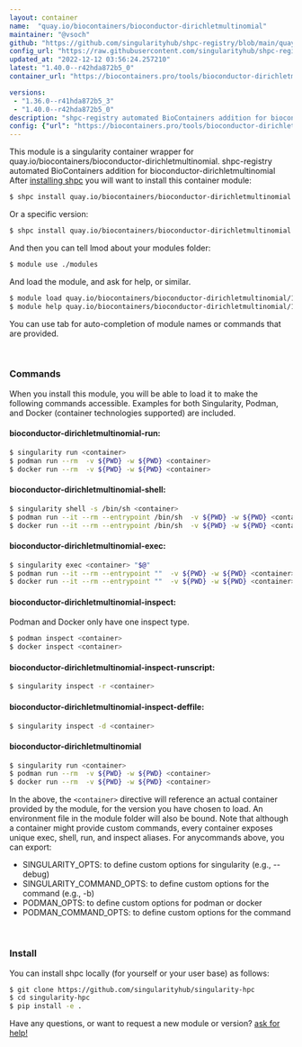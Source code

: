 ```yaml
---
layout: container
name:  "quay.io/biocontainers/bioconductor-dirichletmultinomial"
maintainer: "@vsoch"
github: "https://github.com/singularityhub/shpc-registry/blob/main/quay.io/biocontainers/bioconductor-dirichletmultinomial/container.yaml"
config_url: "https://raw.githubusercontent.com/singularityhub/shpc-registry/main/quay.io/biocontainers/bioconductor-dirichletmultinomial/container.yaml"
updated_at: "2022-12-12 03:56:24.257210"
latest: "1.40.0--r42hda872b5_0"
container_url: "https://biocontainers.pro/tools/bioconductor-dirichletmultinomial"

versions:
 - "1.36.0--r41hda872b5_3"
 - "1.40.0--r42hda872b5_0"
description: "shpc-registry automated BioContainers addition for bioconductor-dirichletmultinomial"
config: {"url": "https://biocontainers.pro/tools/bioconductor-dirichletmultinomial", "maintainer": "@vsoch", "description": "shpc-registry automated BioContainers addition for bioconductor-dirichletmultinomial", "latest": {"1.40.0--r42hda872b5_0": "sha256:ce47eed3da7e84a71fffc84426124bddf80f1534ba840a9796fee754909b00df"}, "tags": {"1.36.0--r41hda872b5_3": "sha256:255216cfe4681869fe889960d05b957dfe3ac2cecc8f37babb15e02cf3725c32", "1.40.0--r42hda872b5_0": "sha256:ce47eed3da7e84a71fffc84426124bddf80f1534ba840a9796fee754909b00df"}, "docker": "quay.io/biocontainers/bioconductor-dirichletmultinomial"}
---
```


This module is a singularity container wrapper for quay.io/biocontainers/bioconductor-dirichletmultinomial.
shpc-registry automated BioContainers addition for bioconductor-dirichletmultinomial
After [installing shpc](#install) you will want to install this container module:


```bash
$ shpc install quay.io/biocontainers/bioconductor-dirichletmultinomial
```

Or a specific version:

```bash
$ shpc install quay.io/biocontainers/bioconductor-dirichletmultinomial:1.40.0--r42hda872b5_0
```

And then you can tell lmod about your modules folder:

```bash
$ module use ./modules
```

And load the module, and ask for help, or similar.

```bash
$ module load quay.io/biocontainers/bioconductor-dirichletmultinomial/1.40.0--r42hda872b5_0
$ module help quay.io/biocontainers/bioconductor-dirichletmultinomial/1.40.0--r42hda872b5_0
```

You can use tab for auto-completion of module names or commands that are provided.

<br>

### Commands

When you install this module, you will be able to load it to make the following commands accessible.
Examples for both Singularity, Podman, and Docker (container technologies supported) are included.

#### bioconductor-dirichletmultinomial-run:

```bash
$ singularity run <container>
$ podman run --rm  -v ${PWD} -w ${PWD} <container>
$ docker run --rm  -v ${PWD} -w ${PWD} <container>
```

#### bioconductor-dirichletmultinomial-shell:

```bash
$ singularity shell -s /bin/sh <container>
$ podman run --it --rm --entrypoint /bin/sh  -v ${PWD} -w ${PWD} <container>
$ docker run --it --rm --entrypoint /bin/sh  -v ${PWD} -w ${PWD} <container>
```

#### bioconductor-dirichletmultinomial-exec:

```bash
$ singularity exec <container> "$@"
$ podman run --it --rm --entrypoint ""  -v ${PWD} -w ${PWD} <container> "$@"
$ docker run --it --rm --entrypoint ""  -v ${PWD} -w ${PWD} <container> "$@"
```

#### bioconductor-dirichletmultinomial-inspect:

Podman and Docker only have one inspect type.

```bash
$ podman inspect <container>
$ docker inspect <container>
```

#### bioconductor-dirichletmultinomial-inspect-runscript:

```bash
$ singularity inspect -r <container>
```

#### bioconductor-dirichletmultinomial-inspect-deffile:

```bash
$ singularity inspect -d <container>
```



#### bioconductor-dirichletmultinomial

```bash
$ singularity run <container>
$ podman run --rm  -v ${PWD} -w ${PWD} <container>
$ docker run --rm  -v ${PWD} -w ${PWD} <container>
```


In the above, the `<container>` directive will reference an actual container provided
by the module, for the version you have chosen to load. An environment file in the
module folder will also be bound. Note that although a container
might provide custom commands, every container exposes unique exec, shell, run, and
inspect aliases. For anycommands above, you can export:

 - SINGULARITY_OPTS: to define custom options for singularity (e.g., --debug)
 - SINGULARITY_COMMAND_OPTS: to define custom options for the command (e.g., -b)
 - PODMAN_OPTS: to define custom options for podman or docker
 - PODMAN_COMMAND_OPTS: to define custom options for the command

<br>

### Install

You can install shpc locally (for yourself or your user base) as follows:

```bash
$ git clone https://github.com/singularityhub/singularity-hpc
$ cd singularity-hpc
$ pip install -e .
```

Have any questions, or want to request a new module or version? [ask for help!](https://github.com/singularityhub/singularity-hpc/issues)
